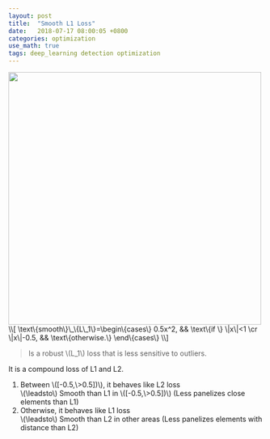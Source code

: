 ```yaml
---
layout: post
title:  "Smooth L1 Loss"
date:   2018-07-17 08:00:05 +0800
categories: optimization
use_math: true
tags: deep_learning detection optimization
---
```


<img src="{{ site.url }}/nailbrainz.github.io/images/deeplearning/smooth_l1.png" class="center" style="width:500px"/>  
\\[
\text\{smooth\}\_\{L\_1\}=\begin\{cases\}
    0.5x^2, && \text\{if \} \|x\|<1 \cr
    \|x\|-0.5, && \text\{otherwise.\}
  \end\{cases\}
\\]

> Is a robust \\(L_1\\) loss that is less sensitive to outliers.

It is a compound loss of L1 and L2.
1. Between \\([-0.5,\\>0.5])\\), it behaves like L2 loss  
\\(\leadsto\\) Smooth than L1 in \\([-0.5,\\>0.5])\\) (Less panelizes close elements than L1)
1. Otherwise, it behaves like L1 loss  
\\(\leadsto\\) Smooth than L2 in other areas (Less panelizes elements with distance than L2)

